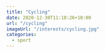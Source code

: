 ```yaml
---
title: "Cycling"
date: 2020-12-30T11:10:26+10:00
url: "/cycling"
imageUrl: "/interests/cycling.jpg"
categories:
  - sport
---
```

